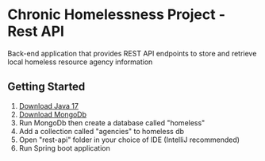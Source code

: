 # Chronic Homelessness Project - Rest API
Back-end application that provides REST API endpoints to store and retrieve local homeless resource agency information
## Getting Started

1. [Download Java 17](https://www.oracle.com/java/technologies/javase/jdk17-archive-downloads.html)
2. [Download MongoDb](https://www.mongodb.com/)
3. Run MongoDb then create a database called "homeless"
4. Add a collection called "agencies" to homeless db
5. Open "rest-api" folder in your choice of IDE (IntelliJ recommended)
6. Run Spring boot application